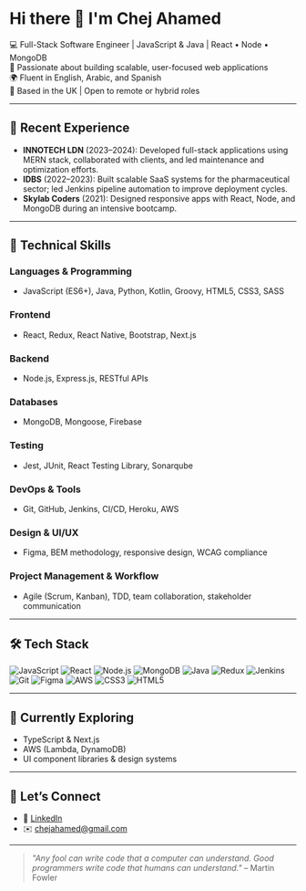 # Hi there 👋 I'm Chej Ahamed

💻 Full-Stack Software Engineer | JavaScript & Java | React • Node • MongoDB  
🌱 Passionate about building scalable, user-focused web applications  
🌍 Fluent in English, Arabic, and Spanish  
📍 Based in the UK | Open to remote or hybrid roles  

---

## 💼 Recent Experience

- **INNOTECH LDN** (2023–2024): Developed full-stack applications using MERN stack, collaborated with clients, and led maintenance and optimization efforts.  
- **IDBS** (2022–2023): Built scalable SaaS systems for the pharmaceutical sector; led Jenkins pipeline automation to improve deployment cycles.  
- **Skylab Coders** (2021): Designed responsive apps with React, Node, and MongoDB during an intensive bootcamp.

---

## 🧠 Technical Skills

### **Languages & Programming**
- JavaScript (ES6+), Java, Python, Kotlin, Groovy, HTML5, CSS3, SASS

### **Frontend**
- React, Redux, React Native, Bootstrap, Next.js

### **Backend**
- Node.js, Express.js, RESTful APIs

### **Databases**
- MongoDB, Mongoose, Firebase

### **Testing**
- Jest, JUnit, React Testing Library, Sonarqube

### **DevOps & Tools**
- Git, GitHub, Jenkins, CI/CD, Heroku, AWS

### **Design & UI/UX**
- Figma, BEM methodology, responsive design, WCAG compliance

### **Project Management & Workflow**
- Agile (Scrum, Kanban), TDD, team collaboration, stakeholder communication

---

## 🛠️ Tech Stack

![JavaScript](https://img.shields.io/badge/-JavaScript-black?style=flat-square&logo=javascript)
![React](https://img.shields.io/badge/-React-black?style=flat-square&logo=react)
![Node.js](https://img.shields.io/badge/-Node.js-black?style=flat-square&logo=node.js)
![MongoDB](https://img.shields.io/badge/-MongoDB-black?style=flat-square&logo=mongodb)
![Java](https://img.shields.io/badge/-Java-black?style=flat-square&logo=java)
![Redux](https://img.shields.io/badge/-Redux-black?style=flat-square&logo=redux)
![Jenkins](https://img.shields.io/badge/-Jenkins-black?style=flat-square&logo=jenkins)
![Git](https://img.shields.io/badge/-Git-black?style=flat-square&logo=git)
![Figma](https://img.shields.io/badge/-Figma-black?style=flat-square&logo=figma)
![AWS](https://img.shields.io/badge/-AWS-black?style=flat-square&logo=amazon-aws)
![CSS3](https://img.shields.io/badge/-CSS3-black?style=flat-square&logo=css3)
![HTML5](https://img.shields.io/badge/-HTML5-black?style=flat-square&logo=html5)

---

## 🌱 Currently Exploring

- TypeScript & Next.js  
- AWS (Lambda, DynamoDB)  
- UI component libraries & design systems  

---

## 🤝 Let’s Connect

- 💼 [LinkedIn](https://linkedin.com/in/chej-ahamed)  
- ✉️ chejahamed@gmail.com  

---

> _"Any fool can write code that a computer can understand. Good programmers write code that humans can understand."_ – Martin Fowler
